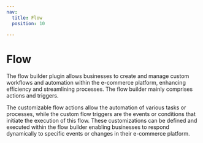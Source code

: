 ```yaml
---
nav:
  title: Flow
  position: 10

---
```


# Flow

The flow builder plugin allows businesses to create and manage custom workflows and automation within the e-commerce platform, enhancing efficiency and streamlining processes. The flow builder mainly comprises actions and triggers.

The customizable flow actions allow the automation of various tasks or processes, while the custom flow triggers are the events or conditions that initiate the execution of this flow. These customizations can be defined and executed within the flow builder enabling businesses to respond dynamically to specific events or changes in their e-commerce platform.
